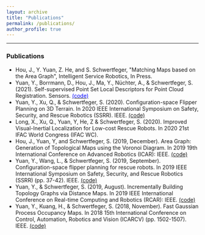 ```yaml
---
layout: archive
title: "Publications"
permalink: /publications/
author_profile: true
---
```

<!---
{% if author.googlescholar %}
  You can also find my articles on <u><a href="{{author.googlescholar}}">my Google Scholar profile</a>.</u>
{% endif %}
{% include base_path %}
{% for post in site.publications reversed %}
  {% include archive-single.html %}
{% endfor %}
-->

---

### Publications
* Hou, J., Y. Yuan, Z. He, and S. Schwertfeger, "Matching Maps based on the Area Graph", Intelligent Service Robotics, In Press.
* Yuan, Y., Borrmann, D., Hou, J., Ma, Y., Nüchter, A., & Schwertfeger, S. (2021). Self-supervised Point Set Local Descriptors for Point Cloud Registration. Sensors. [<span style="color:blue">(code)</span>](https://github.com/STAR-Center/SS-FeatNet)
* Yuan, Y., Xu, Q., & Schwertfeger, S. (2020). Configuration-space Flipper Planning on 3D Terrain. In 2020 IEEE International Symposium on Safety, Security, and Rescue Robotics (SSRR). IEEE. [(code)](https://github.com/STAR-Center/flipperplanning3DTerrain)
* Long, X., Xu, Q., Yuan, Y, He, Z & Schwertfeger, S. (2020). Improved Visual-Inertial Localization for Low-cost Rescue Robots. In 2020 21st IFAC World Congress (IFAC WC).
* Hou, J., Yuan, Y, and Schwertfeger, S. (2019, December). Area Graph: Generation of Topological Maps using the Voronoi Diagram. In 2019 19th International Conference on Advanced Robotics (ICAR): IEEE. [(code)](https://github.com/STAR-Center/areaGraph)
* Yuan, Y., Wang, L., & Schwertfeger, S. (2019, September). Configuration-space flipper planning for rescue robots. In 2019 IEEE International Symposium on Safety, Security, and Rescue Robotics (SSRR) (pp. 37-42). IEEE. [(code)](https://github.com/STAR-Center/flipperplanning)
* Yuan, Y., & Schwertfeger, S. (2019, August). Incrementally Building Topology Graphs via Distance Maps. In 2019 IEEE International Conference on Real-time Computing and Robotics (RCAR): IEEE. [(code)](https://github.com/STAR-Center/IncrementalTopo)
* Yuan, Y., Kuang, H., & Schwertfeger, S. (2018, November). Fast Gaussian Process Occupancy Maps. In 2018 15th International Conference on Control, Automation, Robotics and Vision (ICARCV) (pp. 1502-1507). IEEE. [(code)](https://github.com/STAR-Center/fastGPOM)
